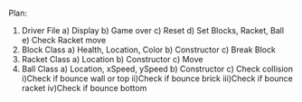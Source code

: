 Plan:
1) Driver File
   a) Display
   b) Game over
   c) Reset
   d) Set Blocks, Racket, Ball
   e) Check Racket move
2) Block Class
   a) Health, Location, Color
   b) Constructor
   c) Break Block
3) Racket Class
   a) Location
   b) Constructor
   c) Move
4) Ball Class
   a) Location, xSpeed, ySpeed
   b) Constructor
   c) Check collision
      i)Check if bounce wall or top
      ii)Check if bounce brick
      iii)Check if bounce racket
      iv)Check if bounce bottom
   

   